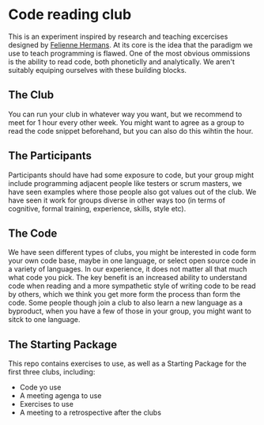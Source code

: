 # Code reading club

This is an experiment inspired by research and teaching excercises designed by [Felienne Hermans](https://www.felienne.com). At its core is the idea that the paradigm we use to teach programming is flawed. One of the most obvious ommissions is the ability to read code, both phoneticlly and analytically. We aren't suitably equiping ourselves with these building blocks.

## The Club
You can run your club in whatever way you want, but we recommend to meet for 1 hour every other week. You might want to agree as a group to read the code snippet beforehand, but you can also do this wihtin the hour.

## The Participants
Participants should have had some exposure to code, but your group might include programming adjacent people like testers or scrum masters, we have seen examples where those people also got values out of the club. We have seen it work for groups diverse in other ways too (in terms of cognitive, formal training, experience, skills, style etc). 

## The Code
We have seen different types of clubs, you might be interested in code form your own code base, maybe in one language, or select open source code in a variety of languages. In our experience, it does not matter all that much what code you pick. The key benefit is an increased ability to understand code when reading and a more sympathetic style of writing code to be read by others, which we think you get more form the process than form the code. Some people though join a club to also learn a new language as a byproduct, when you have a few of those in your group, you might want to sitck to one language.

## The Starting Package
This repo contains exercises to use, as well as a Starting Package for the first three clubs, including:

* Code yo use
* A meeting agenga to use 
* Exercises to use
* A meeting to a retrospective after the clubs
